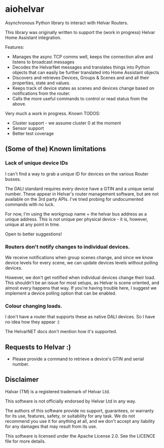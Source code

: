 # aiohelvar
Asynchronous Python library to interact with Helvar Routers.

This library was originally written to support the (work in progress) Helvar Home Assistant integration. 

Features:
* Manages the async TCP comms well, keeps the connection alive and listens to broadcast messages
* Decodes the HelvarNet messages and translates things into Python objects that can easily be further translated into Home Assistant objects
* Discovers and retrieves Devices, Groups & Scenes and and all their properties, state and values.
* Keeps track of device states as scenes and devices change based on notifications from the router.
* Calls the more useful commands to control or read status from the above.

Very much a work in progress. Known TODOS:

* Cluster support - we assume cluster 0 at the moment
* Sensor support
* Better test coverage

## (Some of the) Known limitations 

### Lack of unique device IDs

I can't find a way to grab a unique ID for devices on the various Router busses. 

The DALI standard requires every device have a GTIN and a unique serial number. These appear in Helvar's router management software, but are not available on the 3rd party APIs. I've tried probing for undocumented commands with no luck. 

For now, I'm using the workgroup name + the helvar bus address as a unique address. This is *not* unique per physical device - it is, however, unique at any point in time. 

Open to better suggestions!

### Routers don't notify changes to individual devices.

We receive notifications when group scenes change, and since we know device levels for every scene, we can update devices levels without polling devices. 

However, we don't get notified when individual devices change their load. This shouldn't be an issue for most setups, as Helvar is scene oriented, and almost every happens that way. 
If you're having trouble here, I suggest we implement a device polling option that can be enabled. 

### Colour changing loads.

I don't have a router that supports these as native DALI devices. So I have no idea how they appear :)

The HelvarNET docs don't mention how it's supported. 


## Requests to Helvar :)

* Please provide a command to retrieve a device's GTIN and serial number.

## Disclaimer

Halvar (TM) is a registered trademark of Helvar Ltd.

This software is not officially endorsed by Helvar Ltd in any way.

The authors of this software provide no support, guarantees, or warranty for its use, features, safety, or suitability for any task. We do not recommend you use it for anything at all, and we don't accept any liability for any damages that may result from its use.

This software is licensed under the Apache License 2.0. See the LICENCE file for more details. 


